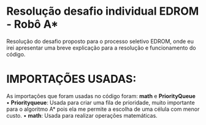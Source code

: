 # Resolução desafio individual EDROM - Robô A*
Resolução do desafio proposto para o processo seletivo EDROM, onde eu irei apresentar uma breve explicação para a resolução e funcionamento do código.

# IMPORTAÇÕES USADAS:
As importações que foram usadas no código foram: **math** e **PriorityQueue**
• **Priorityqueue**: Usada para criar uma fila de prioridade, muito importante para o algoritmo A* pois ela me permite a escolha de uma célula com menor custo.
• **math**: Usada para realizar operações matemáticas.

